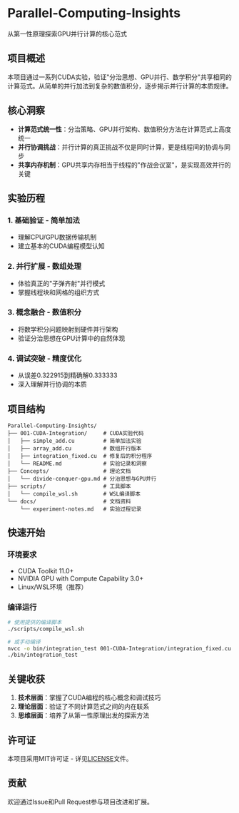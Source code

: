 # Parallel-Computing-Insights

从第一性原理探索GPU并行计算的核心范式

## 项目概述

本项目通过一系列CUDA实验，验证"分治思想、GPU并行、数学积分"共享相同的计算范式。从简单的并行加法到复杂的数值积分，逐步揭示并行计算的本质规律。

## 核心洞察

- **计算范式统一性**：分治策略、GPU并行架构、数值积分方法在计算范式上高度统一
- **并行协调挑战**：并行计算的真正挑战不仅是同时计算，更是线程间的协调与同步
- **共享内存机制**：GPU共享内存相当于线程的"作战会议室"，是实现高效并行的关键

## 实验历程

### 1. 基础验证 - 简单加法

- 理解CPU/GPU数据传输机制
- 建立基本的CUDA编程模型认知

### 2. 并行扩展 - 数组处理  

- 体验真正的"子弹齐射"并行模式
- 掌握线程块和网格的组织方式

### 3. 概念融合 - 数值积分

- 将数学积分问题映射到硬件并行架构
- 验证分治思想在GPU计算中的自然体现

### 4. 调试突破 - 精度优化

- 从误差0.322915到精确解0.333333
- 深入理解并行协调的本质

## 项目结构

```path
Parallel-Computing-Insights/
├── 001-CUDA-Integration/     # CUDA实验代码
│   ├── simple_add.cu         # 简单加法实验
│   ├── array_add.cu          # 数组并行版本  
│   ├── integration_fixed.cu  # 修复后的积分程序
│   └── README.md             # 实验记录和洞察
├── Concepts/                 # 理论文档
│   └── divide-conquer-gpu.md # 分治思想与GPU并行
├── scripts/                  # 工具脚本
│   └── compile_wsl.sh        # WSL编译脚本
└── docs/                     # 文档资料
    └── experiment-notes.md   # 实验过程记录
```

## 快速开始

### 环境要求

- CUDA Toolkit 11.0+
- NVIDIA GPU with Compute Capability 3.0+
- Linux/WSL环境（推荐）

### 编译运行

```bash
# 使用提供的编译脚本
./scripts/compile_wsl.sh

# 或手动编译
nvcc -o bin/integration_test 001-CUDA-Integration/integration_fixed.cu
./bin/integration_test
```

## 关键收获

1. **技术层面**：掌握了CUDA编程的核心概念和调试技巧
2. **理论层面**：验证了不同计算范式之间的内在联系
3. **思维层面**：培养了从第一性原理出发的探索方法

## 许可证

本项目采用MIT许可证 - 详见[LICENSE](LICENSE)文件。

## 贡献

欢迎通过Issue和Pull Request参与项目改进和扩展。
